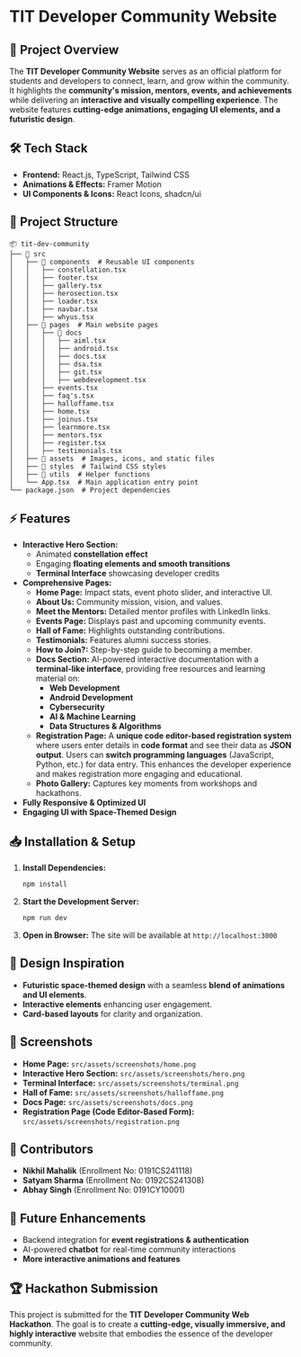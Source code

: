 # TIT Developer Community Website

## 🚀 Project Overview
The **TIT Developer Community Website** serves as an official platform for students and developers to connect, learn, and grow within the community. It highlights the **community's mission, mentors, events, and achievements** while delivering an **interactive and visually compelling experience**. The website features **cutting-edge animations, engaging UI elements, and a futuristic design**.

## 🛠 Tech Stack
- **Frontend:** React.js, TypeScript, Tailwind CSS
- **Animations & Effects:** Framer Motion
- **UI Components & Icons:** React Icons, shadcn/ui

## 📂 Project Structure
```
📦 tit-dev-community
├── 📂 src
│   ├── 📂 components  # Reusable UI components
│   │   ├── constellation.tsx
│   │   ├── footer.tsx
│   │   ├── gallery.tsx
│   │   ├── herosection.tsx
│   │   ├── loader.tsx
│   │   ├── navbar.tsx
│   │   ├── whyus.tsx
│   ├── 📂 pages  # Main website pages
│   │   ├── 📂 docs
│   │   │   ├── aiml.tsx
│   │   │   ├── android.tsx
│   │   │   ├── docs.tsx
│   │   │   ├── dsa.tsx
│   │   │   ├── git.tsx
│   │   │   ├── webdevelopment.tsx
│   │   ├── events.tsx
│   │   ├── faq's.tsx
│   │   ├── halloffame.tsx
│   │   ├── home.tsx
│   │   ├── joinus.tsx
│   │   ├── learnmore.tsx
│   │   ├── mentors.tsx
│   │   ├── register.tsx
│   │   ├── testimonials.tsx
│   ├── 📂 assets  # Images, icons, and static files
│   ├── 📂 styles  # Tailwind CSS styles
│   ├── 📂 utils  # Helper functions
│   └── App.tsx  # Main application entry point
└── package.json  # Project dependencies
```

## ⚡ Features
- **Interactive Hero Section:**
  - Animated **constellation effect**
  - Engaging **floating elements and smooth transitions**
  - **Terminal Interface** showcasing developer credits
- **Comprehensive Pages:**
  - **Home Page:** Impact stats, event photo slider, and interactive UI.
  - **About Us:** Community mission, vision, and values.
  - **Meet the Mentors:** Detailed mentor profiles with LinkedIn links.
  - **Events Page:** Displays past and upcoming community events.
  - **Hall of Fame:** Highlights outstanding contributions.
  - **Testimonials:** Features alumni success stories.
  - **How to Join?:** Step-by-step guide to becoming a member.
  - **Docs Section:** AI-powered interactive documentation with a **terminal-like interface**, providing free resources and learning material on:
    - **Web Development**
    - **Android Development**
    - **Cybersecurity**
    - **AI & Machine Learning**
    - **Data Structures & Algorithms**
  - **Registration Page:** A **unique code editor-based registration system** where users enter details in **code format** and see their data as **JSON output**. Users can **switch programming languages** (JavaScript, Python, etc.) for data entry. This enhances the developer experience and makes registration more engaging and educational.
  - **Photo Gallery:** Captures key moments from workshops and hackathons.
- **Fully Responsive & Optimized UI**
- **Engaging UI with Space-Themed Design**

## 📥 Installation & Setup
1. **Install Dependencies:**
   ```sh
   npm install
   ```
2. **Start the Development Server:**
   ```sh
   npm run dev
   ```
3. **Open in Browser:**
   The site will be available at `http://localhost:3000`

## 🎨 Design Inspiration
- **Futuristic space-themed design** with a seamless **blend of animations and UI elements**.
- **Interactive elements** enhancing user engagement.
- **Card-based layouts** for clarity and organization.

## 📸 Screenshots
- **Home Page:** `src/assets/screenshots/home.png`
- **Interactive Hero Section:** `src/assets/screenshots/hero.png`
- **Terminal Interface:** `src/assets/screenshots/terminal.png`
- **Hall of Fame:** `src/assets/screenshots/halloffame.png`
- **Docs Page:** `src/assets/screenshots/docs.png`
- **Registration Page (Code Editor-Based Form):** `src/assets/screenshots/registration.png`

## 👥 Contributors
- **Nikhil Mahalik** (Enrollment No: 0191CS241118)
- **Satyam Sharma** (Enrollment No: 0192CS241308)
- **Abhay Singh** (Enrollment No: 0191CY10001)

## 🔮 Future Enhancements
- Backend integration for **event registrations & authentication**
- AI-powered **chatbot** for real-time community interactions
- **More interactive animations and features**

## 🏆 Hackathon Submission
This project is submitted for the **TIT Developer Community Web Hackathon**. The goal is to create a **cutting-edge, visually immersive, and highly interactive** website that embodies the essence of the developer community.

